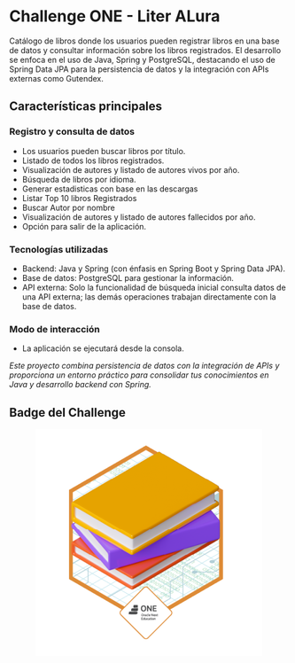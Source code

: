 # Challenge ONE - Liter ALura

Catálogo de libros donde los usuarios pueden registrar libros en una base de datos y consultar
información sobre los libros registrados. El desarrollo se enfoca en el uso de Java, Spring y
PostgreSQL, destacando el uso de Spring Data JPA para la persistencia de datos y la integración con
APIs externas como Gutendex.

## Características principales

### Registro y consulta de datos

* Los usuarios pueden buscar libros por título.
* Listado de todos los libros registrados.
* Visualización de autores y listado de autores vivos por año.
* Búsqueda de libros por idioma.
* Generar estadisticas con base en las descargas
* Listar Top 10 libros Registrados
* Buscar Autor por nombre
* Visualización de autores y listado de autores fallecidos por año.
* Opción para salir de la aplicación.

### Tecnologías utilizadas

* Backend: Java y Spring (con énfasis en Spring Boot y Spring Data JPA).
* Base de datos: PostgreSQL para gestionar la información.
* API externa: Solo la funcionalidad de búsqueda inicial consulta datos de una API externa; las
  demás operaciones trabajan directamente con la base de datos.

### Modo de interacción

* La aplicación se ejecutará desde la consola.

*Este proyecto combina persistencia de datos con la integración de APIs y proporciona un entorno
práctico para consolidar tus conocimientos en Java y desarrollo backend con Spring.*

## Badge del Challenge

<div align="center">
  <img src="src/main/resources/static/badge_literalura.png" alt="badge">
</div>
